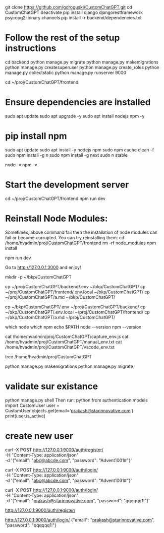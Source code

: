 
git clone https://github.com/gdroguski/CustomChatGPT.git
cd CustomChatGPT
deactivate
pip install django djangorestframework psycopg2-binary channels
pip install -r backend/dependencies.txt


# Follow the rest of the setup instructions
cd backend
python manage.py migrate
python manage.py makemigrations
python manage.py createsuperuser
python manage.py create_roles
python manage.py collectstatic
python manage.py runserver 9000


cd ~/proj/CustomChatGPT/frontend

# Ensure dependencies are installed
sudo apt update
sudo apt upgrade -y
sudo apt install nodejs npm -y

# pip install npm 

sudo apt update
sudo apt install -y nodejs npm
sudo npm cache clean -f
sudo npm install -g n
sudo npm install -g next
sudo n stable

node -v
npm -v

# Start the development server
cd ~/proj/CustomChatGPT/frontend
npm run dev

# Reinstall Node Modules:
Sometimes, above command fail then the installation of node modules can fail or become corrupted. You can try reinstalling them:
cd /home/hvadmin/proj/CustomChatGPT/frontend
rm -rf node_modules
npm install

npm run dev

Go to http://127.0.0.1:3000 and enjoy!




mkdir -p ~/bkp/CustomChatGPT

cp ~/proj/CustomChatGPT/backend/.env ~/bkp/CustomChatGPT/
cp ~/proj/CustomChatGPT/frontend/.env.local ~/bkp/CustomChatGPT/
cp ~/proj/CustomChatGPT/a.md ~/bkp/CustomChatGPT/

cp ~/bkp/CustomChatGPT/.env ~/proj/CustomChatGPT/backend/
cp ~/bkp/CustomChatGPT/.env.local ~/proj/CustomChatGPT/frontend/ 
cp ~/bkp/CustomChatGPT/a.md  ~/proj/CustomChatGPT/






which node
which npm
echo $PATH
node --version
npm --version

cat /home/hvadmin/proj/CustomChatGPT/capture_env.js
cat /home/hvadmin/proj/CustomChatGPT/manual_env.txt
cat /home/hvadmin/proj/CustomChatGPT/vscode_env.txt

tree /home/hvadmin/proj/CustomChatGPT


python manage.py makemigrations
python manage.py migrate



# validate sur existance
python manage.py shell
Then run:
python
from authentication.models import CustomUser
user = CustomUser.objects.get(email='prakash@starinnovative.com')
print(user.is_active)


# create new user
curl -X POST http://127.0.0.1:9000/auth/register/ \
-H "Content-Type: application/json" \
-d '{"email": "abc@abcde.com", "password": "Advent1001#"}'

curl -X POST http://127.0.0.1:9000/auth/login/ \
-H "Content-Type: application/json" \
-d '{"email": "abc@abcde.com", "password": "Advent1001#"}'

curl -X POST http://127.0.0.1:9000/auth/login/ \
-H "Content-Type: application/json" \
-d '{"email": "prakash@starinnovative.com", "password": "qqqqqq1!"}'


http://127.0.0.1:9000/auth/register/


http://127.0.0.1:9000/auth/login/
{"email": "prakash@starinnovative.com", "password": "qqqqqq1!"}
